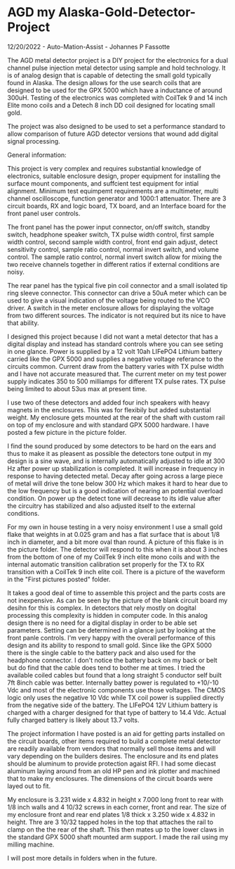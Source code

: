 # AGD my Alaska-Gold-Detector-Project

12/20/2022 - Auto-Mation-Assist - Johannes P Fassotte

The AGD metal detector project is a DIY project for the electronics for a dual channel pulse injection metal detector using sample and hold technology. It is of analog design that is capable of detecting the small gold typically found in Alaska. The design allows for the use search coils that are designed to be used for the GPX 5000 which have a inductance of around 300uH. Testing of the electronics was completed with CoilTek 9 and 14 inch Elite mono coils and a Detech 8 inch DD coil designed for locating small gold.

The project was also designed to be used to set a performance standard to allow comparison of future AGD detector versions that wound add digital signal processing.


General information:

This project is very complex and requires substantial knowledge of electronics, suitable enclosure design, proper equipment for installing the surface mount components, and suffcient test equipment for intial alignment. Minimum test equimpemt requirements are a multimeter, multi channel oscilloscope, function generator and 1000:1 attenuator. There are 3 circuit boards, RX and logic board, TX board, and an Interface board for the front panel user controls.

The front panel has the power input connector, on/off switch, standby switch, headphone speaker switch, TX pulse width control, first sample width control, second sample width control, front end gain adjust, detect sensitivity control, sample ratio control, normal invert switch, and volume control. The sample ratio control, normal invert switch allow for mixing the two receive channels together in different ratios if external conditions are noisy.

The rear panel has the typical five pin coil connector and a small isolated tip ring sleeve connector. This connector can drive a 50uA meter which can be used to give a visual indication of the voltage being routed to the VCO driver. A switch in the meter enclosure allows for displaying the voltage from two different sources. The indicator is not required but its nice to have that ability.

I designed this project because I did not want a metal detector that has a digital display and instead has standard controls where you can see seting in one glance. Power is supplied by a 12 volt 10ah LIFePO4 Lithium battery carried like the GPX 5000 and supplies a negative voltage referance to the circuits common. Current draw from the battery varies with TX pulse width and I have not accurate measured that. The current meter on my test power supply indicates 350 to 500 milliamps for different TX pulse rates. TX pulse being limited to about 53us max at present time.

I use two of these detectors and added four inch speakers with heavy magnets in the enclosures. This was for flexibily but added substantial weight. My enclosure gets mounted at the rear of the shaft with custom rail on top of my enclosure and with standard GPX 5000 hardware. I have posted a few picture in the picture folder.

I find the sound produced by some detectors to be hard on the ears and thus to make it as pleasent as possible the detectors tone output in my design is a sine wave, and is internally automatically adjusted to idle at 300 Hz after power up stabilization is completed. It will increase in frequency in response to having detected metal. Decay after going across a large piece of metal will drive the tone below 300 Hz which makes it hard to hear due to the low frequency but is a good indication of nearing an potential overload condition. On power up the detect tone will decrease to its idle value after the circuitry has stabilized and also adjusted itself to the external conditions. 

For my own in house testing in a very noisy environment I use a small gold flake that weights in at 0.025 gram and has a flat surface that is about 1/8 inch in diameter, and a bit more oval than round. A picture of this flake is in the picture folder. The detector will respond to this when it is about 3 inches from the bottom of one of my CoilTek 9 inch elite mono coils and with the internal automatic transition calibration set properly for the TX to RX transition with a CoilTek 9 inch elite coil. There is a picture of the waveform in the "First pictures posted" folder.

It takes a good deal of time to assemble this project and the parts costs are not inexpensive. As can be seen by the picture of the blank circuit board my desihn for this is complex. In detectors that rely mostly on dogital processing this complexity is hidden in computer code. In this analog design there is no need for a digital display in order to be able set parameters. Setting can be determined in a glance just by looking at the front panle controls. I'm very happy with the overall performance of this design and its ability to respond to small gold. Since like the GPX 5000 there is the single cable to the battery pack and also used for the headphone connector. I don't notice the battery back on my back or belt but do find that the cable does tend to bother me at times. I tried the available coiled cables but found that a long straight 5 conductor self built 7ft 8inch cable was better. Internally battey power is regulated to +10/-10 Vdc and most of the electronic components use those voltages. The CMOS logic only uses the negative 10 Vdc while TX coil power is supplied directly from the negative side of the battery. The LIFePO4 12V Lithium battery is charged with a charger designed for that type of battery to 14.4 Vdc. Actual fully charged battery is likely about 13.7 volts. 

The project information I have posted is an aid for getting parts installed on the circuit boards, other items required to build a complete metal detector are readily available from vendors that normally sell those items and will vary depending on the builders desires. The enclosure and its end plates should be aluminum to provide protection agaist RFI. I had some diecast aluminum laying around from an old HP pen and ink plotter and machined that to make my enclosures. The dimensions of the circuit boards were layed out to fit.

My enclosure is 3.231 wide x 4.832 in height x 7.000 long front to rear with 1/8 inch walls and 4 10/32 screws in each corner, front and rear. The size of my enclosure front and rear end plates 1/8 thick x 3.250 wide x 4.832 in height. Thre are 3 10/32 tapped holes in the top that attaches the rail to clamp on the the rear of the shaft. This then mates up to the lower claws in the standard GPX 5000 shaft mounted arm support. I made the rail using my milling machine.

I will post more details in folders when in the future.
